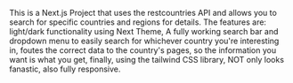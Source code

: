 This is a Next.js Project that uses the restcountries API and allows you to search for specific countries and regions for details.
The features are:
light/dark functionality using Next Theme, 
A fully working search bar and dropdown menu to easily search for whichever country you're interesting in,
foutes the correct data to the country's pages, so the information you want is what you get,
finally, using the tailwind CSS library, NOT only looks fanastic, also fully responsive.

